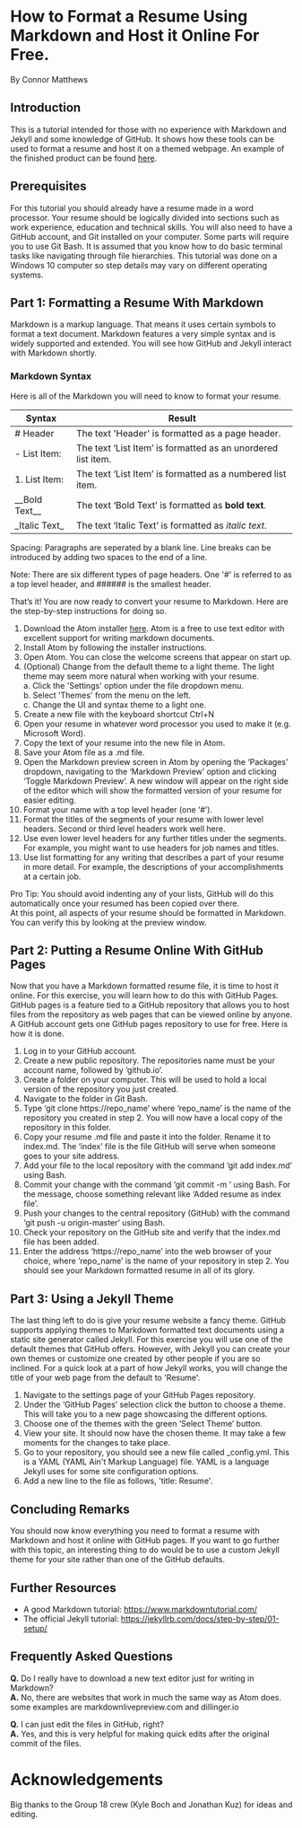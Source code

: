 # How to Format a Resume Using Markdown and Host it Online For Free.
By Connor Matthews

## Introduction 
This is a tutorial intended for those with no experience with Markdown and Jekyll and some knowledge of GitHub. It shows how these tools can be used to format a resume and host it on a themed webpage. An example of the finished product can be found [here](https://connormatthews.github.io/).

## Prerequisites 
For this tutorial you should already have a resume made in a word processor. Your resume should be logically divided into sections such as work experience, education and technical skills. You will also need to have a GitHub account, and Git installed on your computer. Some parts will require you to use Git Bash. It is assumed that you know how to do basic terminal tasks like navigating through file hierarchies. This tutorial was done on a Windows 10 computer so step details may vary on different operating systems.

## Part 1: Formatting a Resume With Markdown
Markdown is a markup language. That means it uses certain symbols to format a text document. Markdown features a very simple syntax and is widely supported and extended. You will see how GitHub and Jekyll interact with Markdown shortly.
### Markdown Syntax
Here is all of the Markdown you will need to know to format your resume.

| Syntax     | Result                                                         |
| ------------ | ------------------------------------------------------------ |
| # Header     | The text 'Header' is formatted as a page header.             |
|	- List Item: | The text ‘List Item’ is formatted as an unordered list item. |
|	1. List Item:| The text ‘List Item’ is formatted as a numbered list item.   |
|	\_\_Bold Text__| The text ‘Bold Text’ is formatted as __bold text__.        |
|	\_Italic Text_| The text ‘Italic Text’ is formatted as _italic text_.      |

Spacing: Paragraphs are seperated by a blank line. Line breaks can be introduced by adding two spaces to the end of a line.

Note: There are six different types of page headers. One '#' is referred to as a top level header, and ###### is the smallest header.

That’s it! You are now ready to convert your resume to Markdown. Here are the step-by-step instructions for doing so.
1.	Download the Atom installer [here](https://atom.io/). Atom is a free to use text editor with excellent support for writing markdown documents.
2.	Install Atom by following the installer instructions.
3.	Open Atom. You can close the welcome screens that appear on start up.
4.	(Optional) Change from the default theme to a light theme. The light theme may seem more natural when working with your resume.  
  a.	Click the 'Settings' option under the file dropdown menu.  
  b.	Select 'Themes' from the menu on the left.  
  c.	Change the UI and syntax theme to a light one.  
5.	Create a new file with the keyboard shortcut Ctrl+N
6.	Open your resume in whatever word processor you used to make it (e.g. Microsoft Word).
7.	Copy the text of your resume into the new file in Atom.
8.	Save your Atom file as a .md file.
9.	Open the Markdown preview screen in Atom by opening the ‘Packages’ dropdown, navigating to the ‘Markdown Preview’ option and clicking ‘Toggle Markdown Preview’. A new window will appear on the right side of the editor which will show the formatted version of your resume for easier editing.
10.	Format your name with a top level header (one ‘#’). 
11.	Format the titles of the segments of your resume with lower level headers. Second or third level headers work well here.
12.	Use even lower level headers for any further titles under the segments. For example, you might want to use headers for job names and titles.
13.	Use list formatting for any writing that describes a part of your resume in more detail. For example, the descriptions of your accomplishments at a certain job.

Pro Tip: You should avoid indenting any of your lists, GitHub will do this automatically once your resumed has been copied over there.  
At this point, all aspects of your resume should be formatted in Markdown. You can verify this by looking at the preview window.

## Part 2: Putting a Resume Online With GitHub Pages
Now that you have a Markdown formatted resume file, it is time to host it online. For this exercise, you will learn how to do this with GitHub Pages. GitHub pages is a feature tied to a GitHub repository that allows you to host files from the repository as web pages that can be viewed online by anyone. A GitHub account gets one GitHub pages repository to use for free. Here is how it is done.
1.	Log in to your GitHub account.
2.	Create a new public repository. The repositories name must be your account name, followed by ‘github.io’.
3.	Create a folder on your computer. This will be used to hold a local version of the repository you just created.
4.	Navigate to the folder in Git Bash.
5.	Type ‘git clone https://repo_name’ where ‘repo_name’ is the name of the repository you created in step 2. You will now have a local copy of the repository in this folder.
6.	Copy your resume .md file and paste it into the folder. Rename it to index.md. The ‘index’ file is the file GitHub will serve when someone goes to your site  address.
7.	Add your file to the local repository with the command ‘git add index.md’ using Bash.
8.	Commit your change with the command ‘git commit -m <message>’ using Bash. For the message, choose something relevant like ‘Added resume as index file’.
9.	Push your changes to the central repository (GitHub) with the command ‘git push -u origin-master’ using Bash.
10.	Check your repository on the GitHub site and verify that the index.md file has been added.
11.	Enter the address ‘https://repo_name’ into the web browser of your choice, where ’repo_name’ is the name of your repository in step 2. You should see your Markdown formatted resume in all of its glory. 
  
## Part 3: Using a Jekyll Theme 
The last thing left to do is give your resume website a fancy theme. GitHub supports applying themes to Markdown formatted text documents using a static site generator called Jekyll. For this exercise you will use one of the default themes that GitHub offers. However, with Jekyll you can create your own themes or customize one created by other people if you are so inclined. For a quick look at  a part of how Jekyll works, you will change the title of your web page from the default to 'Resume'. 
1.	Navigate to the settings page of your GitHub Pages repository.
2.	Under the ‘GitHub Pages’ selection click the button to choose a theme. This will take you to a new page showcasing the different options.
3.	Choose one of the themes with the green ‘Select Theme’ button.
4.	View your site. It should now have the chosen theme. It may take a few moments for the changes to take place.
5.  Go to your repository, you should see a new file called \_config.yml. This is a YAML (YAML Ain't Markup Language) file. YAML is a language Jekyll uses for some site configuration options.
6. Add a new line to the file as follows, 'title: Resume'.

## Concluding Remarks
You should now know everything you need to format a resume with Markdown and host it online with GitHub pages. If you want to go further with this topic, an interesting thing to do would be to use a custom Jekyll theme for your site rather than one of the GitHub defaults. 

## Further Resources
- A good Markdown tutorial: https://www.markdowntutorial.com/
- The official Jekyll tutorial: https://jekyllrb.com/docs/step-by-step/01-setup/

## Frequently Asked Questions
__Q.__ Do I really have to download a new text editor just for writing in Markdown?   
__A.__ No, there are websites that work in much the same way as Atom does. some examples are markdownlivepreview.com and dillinger.io

__Q.__ I can just edit the files in GitHub, right?  
__A.__ Yes, and this is very helpful for making quick edits after the original commit of the files.

# Acknowledgements 
Big thanks to the Group 18 crew (Kyle Boch and Jonathan Kuz) for ideas and editing.  
